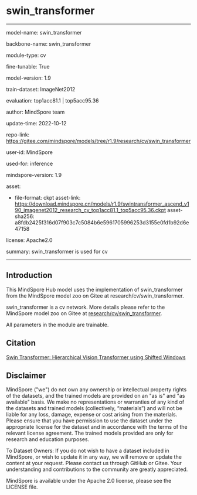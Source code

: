 # swin_transformer

---

model-name: swin_transformer

backbone-name: swin_transformer

module-type: cv

fine-tunable: True

model-version: 1.9

train-dataset: ImageNet2012

evaluation: top1acc81.1 | top5acc95.36

author: MindSpore team

update-time: 2022-10-12

repo-link: <https://gitee.com/mindspore/models/tree/r1.9/research/cv/swin_transformer>

user-id: MindSpore

used-for: inference

mindspore-version: 1.9

asset:

-
    file-format: ckpt
    asset-link: <https://download.mindspore.cn/models/r1.9/swintransformer_ascend_v190_imagenet2012_research_cv_top1acc81.1_top5acc95.36.ckpt>
    asset-sha256: a8fdb2425f316d07f903c7c5084b6e5961705996253d3155e0fd1b92d6e47158

license: Apache2.0

summary: swin_transformer is used for cv

---

## Introduction

This MindSpore Hub model uses the implementation of swin_transformer from the MindSpore model zoo on Gitee at research/cv/swin_transformer.

swin_transformer is a cv network. More details please refer to the MindSpore model zoo on Gitee at [research/cv/swin_transformer](https://gitee.com/mindspore/models/blob/r1.9/research/cv/swin_transformer/README_CN.md).

All parameters in the module are trainable.

## Citation

[Swin Transformer: Hierarchical Vision Transformer using Shifted Windows](https://arxiv.org/pdf/2103.14030.pdf)

## Disclaimer

MindSpore ("we") do not own any ownership or intellectual property rights of the datasets, and the trained models are provided on an "as is" and "as available" basis. We make no representations or warranties of any kind of the datasets and trained models (collectively, “materials”) and will not be liable for any loss, damage, expense or cost arising from the materials. Please ensure that you have permission to use the dataset under the appropriate license for the dataset and in accordance with the terms of the relevant license agreement. The trained models provided are only for research and education purposes.

To Dataset Owners: If you do not wish to have a dataset included in MindSpore, or wish to update it in any way, we will remove or update the content at your request. Please contact us through GitHub or Gitee. Your understanding and contributions to the community are greatly appreciated.

MindSpore is available under the Apache 2.0 license, please see the LICENSE file.
